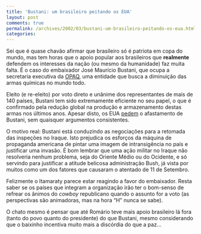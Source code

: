 ```yaml
---
title: 'Bustani: um brasileiro peitando os EUA'
layout: post
comments: true
permalink: /archives/2002/03/bustani-um-brasileiro-peitando-os-eua.html
categories:
---
```

Sei que é quase chavão afirmar que brasileiro só é patriota em copa do mundo, mas tem horas que o apoio popular aos brasileiros que **realmente** defendem os interesses da nação (ou mesmo da humanidade) faz muita falta. É o caso do embaixador José Maurício Bustani, que ocupa a secretaria executiva da <a href=http://www.opcw.org/ >OPAQ</a>, uma entidade que busca a diminuição das armas químicas no mundo todo.

Eleito (e re-eleito) por voto direto e unânime dos representantes de mais de 140 países, Bustani tem sido extremamente eficiente no seu papel, o que é confirmado pela redução global na produção e armazenamento destas armas nos últimos anos. Apesar disto, os EUA <a href=http://www.bbc.co.uk/portuguese/noticias/020319_embaixador.shtml >pedem</a> o afastamento de Bustani, sem quaisquer argumentos consistentes.

O motivo real: Bustani está conduzindo as negociações para a retomada das inspeções no Iraque. Isto prejudica os esforços da máquina de propaganda americana de pintar uma imagem de intransigência no país e justificar uma invasão. É bom lembrar que uma ação militar no Iraque não resolveria nenhum problema, seja do Oriente Médio ou do Ocidente, e só servindo para justificar a atitude belicosa administração Bush, já vista por muitos como um dos fatores que causaram o atentado de 11 de Setembro.

Felizmente o Itamaraty parece estar reagindo a favor do embaixador. Resta saber se os países que integram a organização irão ter o bom-senso de refrear os ânimos do *cowboy* republicano quando o assunto for a voto (as perspectivas são animadoras, mas na hora &#8220;H&#8221; nunca se sabe).

O chato mesmo é pensar que até Romário teve mais apoio brasileiro lá fora (tanto do povo quanto do presidente) do que Bustani, mesmo considerando que o baixinho incentiva muito mais a discórdia do que a paz&#8230;